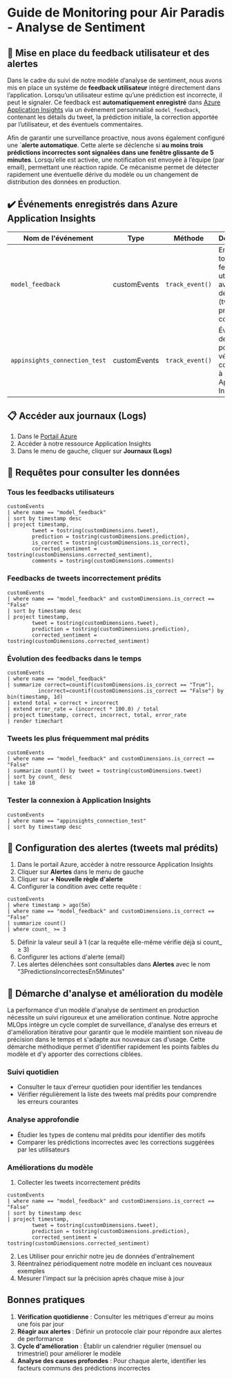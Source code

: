 # Guide de Monitoring pour Air Paradis - Analyse de Sentiment

## 🧠 Mise en place du feedback utilisateur et des alertes

Dans le cadre du suivi de notre modèle d’analyse de sentiment, nous avons mis en place un système de **feedback utilisateur** intégré directement dans l’application. Lorsqu’un utilisateur estime qu’une prédiction est incorrecte, il peut le signaler. Ce feedback est **automatiquement enregistré** dans [Azure Application Insights](https://learn.microsoft.com/fr-fr/azure/azure-monitor/app/app-insights-overview) via un événement personnalisé `model_feedback`, contenant les détails du tweet, la prédiction initiale, la correction apportée par l’utilisateur, et des éventuels commentaires.

Afin de garantir une surveillance proactive, nous avons également configuré une `**alerte automatique**. Cette alerte se déclenche si **au moins trois prédictions incorrectes sont signalées dans une fenêtre glissante de 5 minutes**. Lorsqu’elle est activée, une notification est envoyée à l’équipe (par email), permettant une réaction rapide. Ce mécanisme permet de détecter rapidement une éventuelle dérive du modèle ou un changement de distribution des données en production.

## ✔️ Événements enregistrés dans Azure Application Insights

| Nom de l'événement | Type | Méthode | Description |
|-------------------|------|---------|-------------|
| `model_feedback` | customEvents | `track_event()` | Enregistre tous les feedbacks utilisateurs avec leurs détails (tweet, prédiction, correction) |
| `appinsights_connection_test` | customEvents | `track_event()` | Événement de test pour vérifier la connexion à Application Insights |

## 📋 Accéder aux journaux (Logs)

1. Dans le [Portail Azure](https://portal.azure.com)
2. Accéder à notre ressource Application Insights
3. Dans le menu de gauche, cliquer sur **Journaux (Logs)**

## 🔎 Requêtes pour consulter les données

### Tous les feedbacks utilisateurs

```kusto
customEvents
| where name == "model_feedback"
| sort by timestamp desc
| project timestamp, 
        tweet = tostring(customDimensions.tweet), 
        prediction = tostring(customDimensions.prediction), 
        is_correct = tostring(customDimensions.is_correct), 
        corrected_sentiment = tostring(customDimensions.corrected_sentiment), 
        comments = tostring(customDimensions.comments)
```

### Feedbacks de tweets incorrectement prédits

```kusto
customEvents
| where name == "model_feedback" and customDimensions.is_correct == "False"
| sort by timestamp desc
| project timestamp, 
        tweet = tostring(customDimensions.tweet), 
        prediction = tostring(customDimensions.prediction), 
        corrected_sentiment = tostring(customDimensions.corrected_sentiment)
```

### Évolution des feedbacks dans le temps

```kusto
customEvents
| where name == "model_feedback"
| summarize correct=countif(customDimensions.is_correct == "True"), 
          incorrect=countif(customDimensions.is_correct == "False") by bin(timestamp, 1d)
| extend total = correct + incorrect
| extend error_rate = (incorrect * 100.0) / total
| project timestamp, correct, incorrect, total, error_rate
| render timechart
```

### Tweets les plus fréquemment mal prédits

```kusto
customEvents
| where name == "model_feedback" and customDimensions.is_correct == "False"
| summarize count() by tweet = tostring(customDimensions.tweet)
| sort by count_ desc
| take 10
```

### Tester la connexion à Application Insights

```kusto
customEvents
| where name == "appinsights_connection_test"
| sort by timestamp desc
```

## 🚨 Configuration des alertes (tweets mal prédits)

1. Dans le portail Azure, accéder à notre ressource Application Insights
2. Cliquer sur **Alertes** dans le menu de gauche
3. Cliquer sur **+ Nouvelle règle d'alerte**
4. Configurer la condition avec cette requête :

```kusto
customEvents
| where timestamp > ago(5m) 
| where name == "model_feedback" and customDimensions.is_correct == "False"
| summarize count() 
| where count_ >= 3
```

5. Définir la valeur seuil à 1 (car la requête elle-même vérifie déjà si count_ ≥ 3)
6. Configurer les actions d'alerte (email)
7. Les alertes délenchées sont consultables dans **Alertes**  avec le nom "3PredictionsIncorrectesEn5Minutes"


## 🧪 Démarche d'analyse et amélioration du modèle

La performance d'un modèle d'analyse de sentiment en production nécessite un suivi rigoureux et une amélioration continue. Notre approche MLOps intègre un cycle complet de surveillance, d'analyse des erreurs et d'amélioration itérative pour garantir que le modèle maintient son niveau de précision dans le temps et s'adapte aux nouveaux cas d'usage. Cette démarche méthodique permet d'identifier rapidement les points faibles du modèle et d'y apporter des corrections ciblées.

### Suivi quotidien
- Consulter le taux d'erreur quotidien pour identifier les tendances
- Vérifier régulièrement la liste des tweets mal prédits pour comprendre les erreurs courantes

### Analyse approfondie
- Étudier les types de contenu mal prédits pour identifier des motifs
- Comparer les prédictions incorrectes avec les corrections suggérées par les utilisateurs

### Améliorations du modèle

1. Collecter les tweets incorrectement prédits

```kusto
customEvents
| where name == "model_feedback" and customDimensions.is_correct == "False"
| sort by timestamp desc
| project timestamp, 
        tweet = tostring(customDimensions.tweet), 
        prediction = tostring(customDimensions.prediction), 
        corrected_sentiment = tostring(customDimensions.corrected_sentiment)
```

2. Les Utiliser pour enrichir notre jeu de données d'entraînement
3. Réentraînez périodiquement notre modèle en incluant ces nouveaux exemples
4. Mesurer l'impact sur la précision après chaque mise à jour

## Bonnes pratiques

1. **Vérification quotidienne** : Consulter les métriques d'erreur au moins une fois par jour
2. **Réagir aux alertes** : Définir un protocole clair pour répondre aux alertes de performance
3. **Cycle d'amélioration** : Établir un calendrier régulier (mensuel ou trimestriel) pour améliorer le modèle
4. **Analyse des causes profondes** : Pour chaque alerte, identifier les facteurs communs des prédictions incorrectes